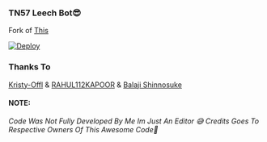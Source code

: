 ### TN57 Leech Bot😎

Fork of [This](https://github.com/bluv-pr/TN57-LEECH)

[![Deploy](https://www.herokucdn.com/deploy/button.svg)](https://heroku.com/deploy?template=https://github.com/Redop1189/leechzero)

### Thanks To
[Kristy-Offl](https://github.com/kristy-offl) & [RAHUL112KAPOOR](https://github.com/RAHUL112KAPOOR) &
[Balaji Shinnosuke](https://github.com/bluv-pr)

#### NOTE:
<i>Code Was Not Fully Developed By Me Im Just An Editor 😅 Credits Goes To Respective Owners Of This Awesome Code🤗</I>
